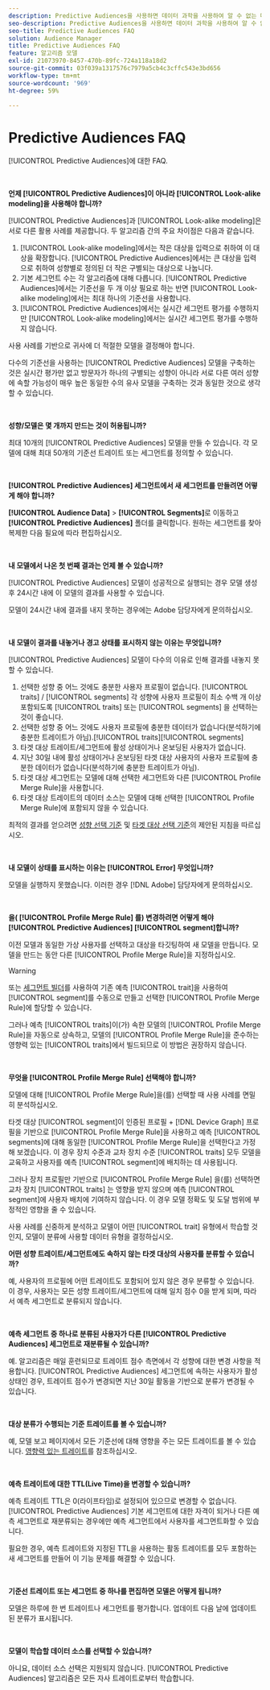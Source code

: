 ```yaml
---
description: Predictive Audiences을 사용하면 데이터 과학을 사용하여 알 수 없는 대상을 실시간으로 개별 성향으로 분류할 수 있습니다.
seo-description: Predictive Audiences을 사용하면 데이터 과학을 사용하여 알 수 없는 대상을 실시간으로 개별 성향으로 분류할 수 있습니다.
seo-title: Predictive Audiences FAQ
solution: Audience Manager
title: Predictive Audiences FAQ
feature: 알고리즘 모델
exl-id: 21073970-8457-470b-89fc-724a118a18d2
source-git-commit: 03f039a1317576c7979a5cb4c3cffc543e3bd656
workflow-type: tm+mt
source-wordcount: '969'
ht-degree: 59%

---
```


# Predictive Audiences FAQ

[!UICONTROL Predictive Audiences]에 대한 FAQ.

 

**언제 [!UICONTROL Predictive Audiences]이 아니라 [!UICONTROL Look-alike modeling]을 사용해야 합니까?**

[!UICONTROL Predictive Audiences]과 [!UICONTROL Look-alike modeling]은 서로 다른 활용 사례를 제공합니다. 두 알고리즘 간의 주요 차이점은 다음과 같습니다.

1. [!UICONTROL Look-alike modeling]에서는 작은 대상을 입력으로 취하여 이 대상을 확장합니다. [!UICONTROL Predictive Audiences]에서는 큰 대상을 입력으로 취하여 성향별로 정의된 더 작은 구별되는 대상으로 나눕니다.
1. 기본 세그먼트 수는 각 알고리즘에 대해 다릅니다. [!UICONTROL Predictive Audiences]에서는 기준선을 두 개 이상 필요로 하는 반면 [!UICONTROL Look-alike modeling]에서는 최대 하나의 기준선을 사용합니다.
1. [!UICONTROL Predictive Audiences]에서는 실시간 세그먼트 평가를 수행하지만 [!UICONTROL Look-alike modeling]에서는 실시간 세그먼트 평가를 수행하지 않습니다.

사용 사례를 기반으로 귀사에 더 적절한 모델을 결정해야 합니다.

다수의 기준선을 사용하는 [!UICONTROL Predictive Audiences] 모델을 구축하는 것은 실시간 평가만 없고 방문자가 하나의 구별되는 성향이 아니라 서로 다른 여러 성향에 속할 가능성이 매우 높은 동일한 수의 유사 모델을 구축하는 것과 동일한 것으로 생각할 수 있습니다.

 

**성향/모델은 몇 개까지 만드는 것이 허용됩니까?**

최대 10개의 [!UICONTROL Predictive Audiences] 모델을 만들 수 있습니다. 각 모델에 대해 최대 50개의 기준선 트레이트 또는 세그먼트를 정의할 수 있습니다.

 

**[!UICONTROL Predictive Audiences] 세그먼트에서 새 세그먼트를 만들려면 어떻게 해야 합니까?**

**[!UICONTROL Audience Data]** > **[!UICONTROL Segments]**&#x200B;로 이동하고 **[!UICONTROL Predictive Audiences]** 폴더를 클릭합니다. 원하는 세그먼트를 찾아 복제한 다음 필요에 따라 편집하십시오.

 

**내 모델에서 나온 첫 번째 결과는 언제 볼 수 있습니까?**

[!UICONTROL Predictive Audiences] 모델이 성공적으로 실행되는 경우 모델 생성 후 24시간 내에 이 모델의 결과를 사용할 수 있습니다.

모델이 24시간 내에 결과를 내지 못하는 경우에는 Adobe 담당자에게 문의하십시오.

 

**내 모델이 결과를 내놓거나 경고 상태를 표시하지 않는 이유는 무엇입니까?**

[!UICONTROL Predictive Audiences] 모델이 다수의 이유로 인해 결과를 내놓지 못할 수 있습니다.

1. 선택한 성향 중 어느 것에도 충분한 사용자 프로필이 없습니다. [!UICONTROL traits] / [!UICONTROL segments] 각 성향에 사용자 프로필이 최소 수백 개 이상 포함되도록 [!UICONTROL traits] 또는 [!UICONTROL segments] 을 선택하는 것이 좋습니다.
1. 선택한 성향 중 어느 것에도 사용자 프로필에 충분한 데이터가 없습니다(분석하기에 충분한 트레이트가 아님).[!UICONTROL traits][!UICONTROL segments]
1. 타겟 대상 트레이트/세그먼트에 활성 상태이거나 온보딩된 사용자가 없습니다.
1. 지난 30일 내에 활성 상태이거나 온보딩된 타겟 대상 사용자의 사용자 프로필에 충분한 데이터가 없습니다(분석하기에 충분한 트레이트가 아님).
1. 타겟 대상 세그먼트는 모델에 대해 선택한 세그먼트와 다른 [!UICONTROL Profile Merge Rule]을 사용합니다.
1. 타겟 대상 트레이트의 데이터 소스는 모델에 대해 선택한 [!UICONTROL Profile Merge Rule]에 포함되지 않을 수 있습니다.

최적의 결과를 얻으려면 [성향 선택 기준](../features/algorithmic-models/predictive-audiences.md#selection-personas) 및 [타겟 대상 선택 기준](../features/algorithmic-models/predictive-audiences.md#selection-audience)의 제안된 지침을 따르십시오.

 

**내 모델이 상태를 표시하는 이유는  [!UICONTROL Error] 무엇입니까?**

모델을 실행하지 못했습니다. 이러한 경우 [!DNL Adobe] 담당자에게 문의하십시오.

 

**을( [!UICONTROL Profile Merge Rule] 를) 변경하려면 어떻게 해야  [!UICONTROL Predictive Audiences] [!UICONTROL segment]합니까?**

이전 모델과 동일한 가상 사용자를 선택하고 대상을 타깃팅하여 새 모델을 만듭니다. 모델을 만드는 동안 다른 [!UICONTROL Profile Merge Rule]을 지정하십시오.

>[!WARNING]
> 또는 [세그먼트 빌더](../features/segments/segment-builder.md)를 사용하여 기존 예측 [!UICONTROL trait]을 사용하여 [!UICONTROL segment]를 수동으로 만들고 선택한 [!UICONTROL Profile Merge Rule]에 할당할 수 있습니다.
> 
> 그러나 예측 [!UICONTROL traits]이(가) 속한 모델의 [!UICONTROL Profile Merge Rule]을 자동으로 상속하고, 모델의 [!UICONTROL Profile Merge Rule]을 준수하는 영향력 있는 [!UICONTROL traits]에서 빌드되므로 이 방법은 권장하지 않습니다.

 

**무엇을  [!UICONTROL Profile Merge Rule] 선택해야 합니까?**

모델에 대해 [!UICONTROL Profile Merge Rule]을(를) 선택할 때 사용 사례를 면밀히 분석하십시오.

타겟 대상 [!UICONTROL segment]이 인증된 프로필 + [!DNL Device Graph] 프로필을 기반으로 [!UICONTROL Profile Merge Rule]을 사용하고 예측 [!UICONTROL segments]에 대해 동일한 [!UICONTROL Profile Merge Rule]을 선택한다고 가정해 보겠습니다. 이 경우 장치 수준과 교차 장치 수준 [!UICONTROL traits] 모두 모델을 교육하고 사용자를 예측 [!UICONTROL segment]에 배치하는 데 사용됩니다.

그러나 장치 프로필만 기반으로 [!UICONTROL Profile Merge Rule] 을(를) 선택하면 교차 장치 [!UICONTROL traits] 는 영향을 받지 않으며 예측 [!UICONTROL segment]에 사용자 배치에 기여하지 않습니다. 이 경우 모델 정확도 및 도달 범위에 부정적인 영향을 줄 수 있습니다.

사용 사례를 신중하게 분석하고 모델이 어떤 [!UICONTROL trait] 유형에서 학습할 것인지, 모델이 분류에 사용할 데이터 유형을 결정하십시오.

**어떤 성향 트레이트/세그먼트에도 속하지 않는 타겟 대상의 사용자를 분류할 수 있습니까?**

예, 사용자의 프로필에 어떤 트레이트도 포함되어 있지 않은 경우 분류할 수 있습니다. 이 경우, 사용자는 모든 성향 트레이트/세그먼트에 대해 일치 점수 0을 받게 되며, 따라서 예측 세그먼트로 분류되지 않습니다.

 

**예측 세그먼트 중 하나로 분류된 사용자가 다른 [!UICONTROL Predictive Audiences] 세그먼트로 재분류될 수 있습니까?**

예. 알고리즘은 매일 훈련되므로 트레이트 점수 측면에서 각 성향에 대한 변경 사항을 적용합니다. [!UICONTROL Predictive Audiences] 세그먼트에 속하는 사용자가 활성 상태인 경우, 트레이트 점수가 변경되면 지난 30일 활동을 기반으로 분류가 변경될 수 있습니다.

 

**대상 분류가 수행되는 기준 트레이트를 볼 수 있습니까?**

예, 모델 보고 페이지에서 모든 기준선에 대해 영향을 주는 모든 트레이트를 볼 수 있습니다. [영향력 있는 트레이트](../features/algorithmic-models/predictive-audiences-reporting.md#influential-traits)를 참조하십시오.

 

**예측 트레이트에 대한 TTL(Live Time)을 변경할 수 있습니까?**

예측 트레이트 TTL은 0(라이프타임)로 설정되어 있으므로 변경할 수 없습니다. [!UICONTROL Predictive Audiences] 기본 세그먼트에 대한 자격이 되거나 다른 예측 세그먼트로 재분류되는 경우에만 예측 세그먼트에서 사용자를 세그먼트화할 수 있습니다.

필요한 경우, 예측 트레이트와 지정된 TTL을 사용하는 활동 트레이트를 모두 포함하는 새 세그먼트를 만들어 이 기능 문제를 해결할 수 있습니다.

 


**기준선 트레이트 또는 세그먼트 중 하나를 편집하면 모델은 어떻게 됩니까?**

모델은 하루에 한 번 트레이트나 세그먼트를 평가합니다. 업데이트 다음 날에 업데이트된 분류가 표시됩니다.

 

**모델이 학습할 데이터 소스를 선택할 수 있습니까?**

아니요, 데이터 소스 선택은 지원되지 않습니다. [!UICONTROL Predictive Audiences] 알고리즘은 모든 자사 트레이트로부터 학습합니다.
